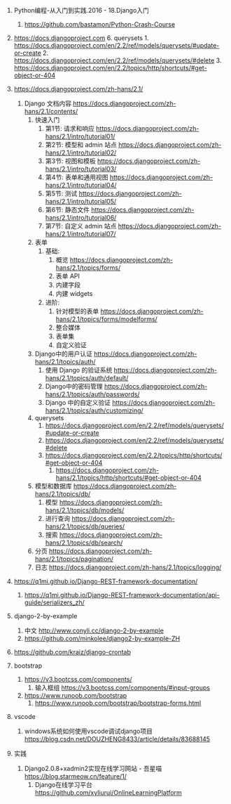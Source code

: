 
1. Python编程-从入门到实践.2016 - 18.Django入门
    1. https://github.com/bastamon/Python-Crash-Course
2. https://docs.djangoproject.com
    6. querysets
        1. https://docs.djangoproject.com/en/2.2/ref/models/querysets/#update-or-create
        2. https://docs.djangoproject.com/en/2.2/ref/models/querysets/#delete
        3. https://docs.djangoproject.com/en/2.2/topics/http/shortcuts/#get-object-or-404
3. https://docs.djangoproject.com/zh-hans/2.1/
    1. Django 文档内容 https://docs.djangoproject.com/zh-hans/2.1/contents/
        1. 快速入门
            1. 第1节: 请求和响应 https://docs.djangoproject.com/zh-hans/2.1/intro/tutorial01/
            2. 第2节: 模型和 admin 站点 https://docs.djangoproject.com/zh-hans/2.1/intro/tutorial02/
            3. 第3节: 视图和模板 https://docs.djangoproject.com/zh-hans/2.1/intro/tutorial03/
            4. 第4节: 表单和通用视图 https://docs.djangoproject.com/zh-hans/2.1/intro/tutorial04/
            5. 第5节: 测试 https://docs.djangoproject.com/zh-hans/2.1/intro/tutorial05/
            6. 第6节: 静态文件 https://docs.djangoproject.com/zh-hans/2.1/intro/tutorial06/
            7. 第7节: 自定义 admin 站点 https://docs.djangoproject.com/zh-hans/2.1/intro/tutorial07/
        5. 表单
            1. 基础: 
                1. 概览 https://docs.djangoproject.com/zh-hans/2.1/topics/forms/
                2. 表单 API 
                3. 内建字段 
                4. 内建 widgets
            2. 进阶: 
                1. 针对模型的表单 https://docs.djangoproject.com/zh-hans/2.1/topics/forms/modelforms/
                2. 整合媒体 
                3. 表单集 
                4. 自定义验证
        6. Django中的用户认证 https://docs.djangoproject.com/zh-hans/2.1/topics/auth/
            1. 使用 Django 的验证系统 https://docs.djangoproject.com/zh-hans/2.1/topics/auth/default/
            2. Django中的密码管理 https://docs.djangoproject.com/zh-hans/2.1/topics/auth/passwords/
            3. Django 中的自定义验证 https://docs.djangoproject.com/zh-hans/2.1/topics/auth/customizing/
        7. querysets
            1. https://docs.djangoproject.com/en/2.2/ref/models/querysets/#update-or-create
            2. https://docs.djangoproject.com/en/2.2/ref/models/querysets/#delete
            3. https://docs.djangoproject.com/en/2.2/topics/http/shortcuts/#get-object-or-404
                1. https://docs.djangoproject.com/zh-hans/2.1/topics/http/shortcuts/#get-object-or-404
        8. 模型和数据库 https://docs.djangoproject.com/zh-hans/2.1/topics/db/
            1. 模型 https://docs.djangoproject.com/zh-hans/2.1/topics/db/models/
            2. 进行查询 https://docs.djangoproject.com/zh-hans/2.1/topics/db/queries/
            4. 搜索 https://docs.djangoproject.com/zh-hans/2.1/topics/db/search/
        15. 分页 https://docs.djangoproject.com/zh-hans/2.1/topics/pagination/
        16. 日志 https://docs.djangoproject.com/zh-hans/2.1/topics/logging/


4. https://q1mi.github.io/Django-REST-framework-documentation/
    1. https://q1mi.github.io/Django-REST-framework-documentation/api-guide/serializers_zh/
5. django-2-by-example
    1. 中文 http://www.conyli.cc/django-2-by-example
    2. https://github.com/minkolee/django2-by-example-ZH
6. https://github.com/kraiz/django-crontab
7. bootstrap
    1. https://v3.bootcss.com/components/
        1. 输入框组 https://v3.bootcss.com/components/#input-groups
    2. https://www.runoob.com/bootstrap
        1. https://www.runoob.com/bootstrap/bootstrap-forms.html
8. vscode
    1. windows系统如何使用vscode调试django项目 https://blog.csdn.net/DOUZHENG8433/article/details/83688145
9. 实践
    1. Django2.0.8+xadmin2实现在线学习网站 - 吾星喵 https://blog.starmeow.cn/feature/1/
        1. Django在线学习平台 https://github.com/xyliurui/OnlineLearningPlatform
